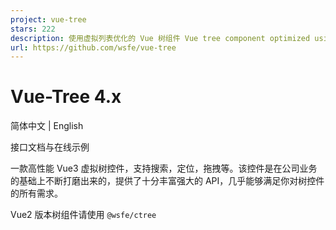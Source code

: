 ```yaml
---
project: vue-tree
stars: 222
description: 使用虚拟列表优化的 Vue 树组件 Vue tree component optimized using virtual list
url: https://github.com/wsfe/vue-tree
---
```


Vue-Tree 4.x
============

简体中文 | English

接口文档与在线示例

一款高性能 Vue3 虚拟树控件，支持搜索，定位，拖拽等。该控件是在公司业务的基础上不断打磨出来的，提供了十分丰富强大的 API，几乎能够满足你对树控件的所有需求。

Vue2 版本树组件请使用 `@wsfe/ctree`
